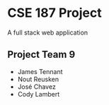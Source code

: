 # CSE 187 Project

A full stack web application

## Project Team 9

- James Tennant
- Nout Reusken
- José Chavez
- Cody Lambert
